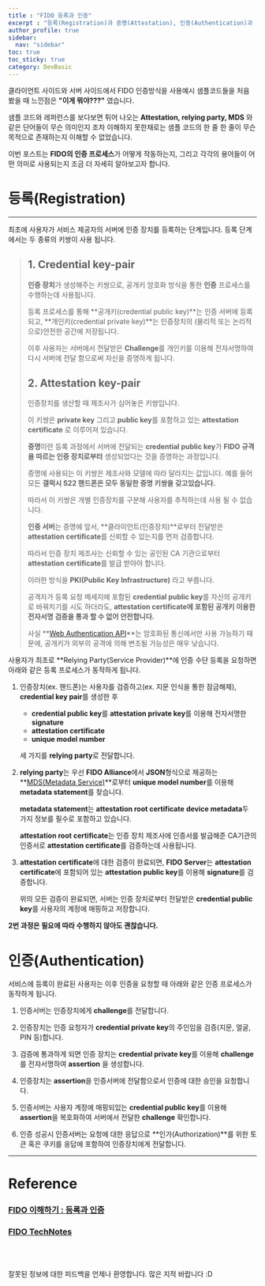 ```yaml
---
title : "FIDO 등록과 인증"
excerpt : "등록(Registration)과 증명(Attestation), 인증(Authentication)과 승인(Assertion)에 대해 알아봅니다"
author_profile: true
sidebar:
  nav: "sidebar"
toc: true
toc_sticky: true
category: DevBasic
---
```

   
클라이언트 사이드와 서버 사이드에서 FIDO 인증방식을 사용예시 샘플코드들을 처음 봤을 때 느낀점은 **"이게 뭐야???"** 였습니다.

샘플 코드와 레퍼런스를 보다보면 튀어 나오는 **Attestation, relying party, MDS** 와 같은 단어들이 무슨 의미인지 조차 이해하지 못한채로는 샘플 코드의 한 줄 한 줄이 무슨 목적으로 존재하는지 이해할 수 없었습니다.    

이번 포스트는 **FIDO의 인증 프로세스**가 어떻게 작동하는지, 그리고 각각의 용어들이 어떤 의미로 사용되는지 조금 더 자세히 알아보고자 합니다.


# **등록(Registration)**  
  
---  
  
최초에 사용자가 서비스 제공자의 서버에 인증 장치를 등록하는 단계입니다. 등록 단계에서는 두 종류의 키쌍이 사용 됩니다.
 
  > ## **1. Credential key-pair**    
  > **인증 장치**가 생성해주는 키쌍으로, 공개키 암호화 방식을 통한 **인증** 프로세스를 수행하는데 사용됩니다.  
  >     
  > 등록 프로세스를 통해 **공개키(credential public key)**는 인증 서버에 등록되고, **개인키(credential private key)**는 인증장치의 (물리적 또는 논리적으로)안전한 공간에 저장됩니다. 
  >    
  > 이후 사용자는 서버에서 전달받은 **Challenge**를 개인키를 이용해 전자서명하여 다시 서버에 전달 함으로써 자신을 증명하게 됩니다.     
  >
  > ## **2. Attestation key-pair**    
  > 인증장치를 생산할 때 제조사가 심어놓은 키쌍입니다.
  >   
  > 이 키쌍은 **private key** 그리고 **public key**를 포함하고 있는 **attestation certificate** 로 이루어져 있습니다.
  >
  > **증명**이란 등록 과정에서 서버에 전달되는 **credential public key**가 **FIDO 규격을 따르는 인증 장치로부터** 생성되었다는 것을 증명하는 과정입니다.  
  >
  > 증명에 사용되는 이 키쌍은 제조사와 모델에 따라 달라지는 값입니다. 예를 들어 모든 **갤럭시 S22 핸드폰은 모두 동일한 증명 키쌍을 갖고있습니다.**  
  >  
  > 따라서 이 키쌍은 개별 인증장치를 구분해 사용자를 추적하는데 사용 될 수 없습니다.
  >   
  > **인증 서버**는 증명에 앞서, **클라이언트(인증장치)**로부터 전달받은 **attestation certificate**를 신뢰할 수 있는지를 먼저 검증합니다.  
  >   
  > 따라서 인증 장치 제조사는 신뢰할 수 있는 공인된 CA 기관으로부터 **attestation certificate**를 발급 받아야 합니다.
  >    
  > 이러한 방식을 **PKI(Public Key Infrastructure)** 라고 부릅니다.  
  >   
  > 공격자가 등록 요청 메세지에 포함된 **credential public key**를 자신의 공개키로 바꿔치기를 시도 하더라도, **attestation certificate에 포함된 공개키 이용한 전자서명 검증을 통과 할 수 없어 안전합니다.**
  > 
  > 사실 **[Web Authentication API](https://developer.mozilla.org/en-US/docs/Web/API/Web_Authentication_API)**는 암호화된 통신에서만 사용 가능하기 때문에, 공개키가 외부의 공격에 의해 변조될 가능성은 매우 낮습니다.  

 사용자가 최초로 **Relying Party(Service Provider)**에 인증 수단 등록을 요청하면 아래와 같은 등록 프로세스가 동작하게 됩니다.  

  1. 인증장치(ex. 핸드폰)는 사용자를 검증하고(ex. 지문 인식을 통한 잠금해제), **credential key pair**를 생성한 후  
       
     * **credential public key**를 **attestation private key**를 이용해 전자서명한 **signature** 
     * **attestation certificate**   
     * **unique model number**
        
     세 가지를 **relying party**로 전달합니다.  
         
  2. **relying party**는 우선 **FIDO Alliance**에서 **JSON**형식으로 제공하는 **[MDS(Metadata Service)](https://fidoalliance.org/metadata)**로부터 **unique model number**를 이용해 **metadata statement**를 찾습니다.  

     **metadata statement**는 **attestation root certificate**  **device metadata**두 가지 정보를 필수로 포함하고 있습니다.  

     **attestation root certificate**는 인증 장치 제조사에 인증서를 발급해준 CA기관의 인증서로 **attestation certificate**를 검증하는데 사용됩니다.  
      
  3. **attestation certificate**에 대한 검증이 완료되면, **FIDO Server**는 **attestation certificate**에 포함되어 있는 **attestation public key**를 이용해 **signature**를 검증합니다.
     
     위의 모든 검증이 완료되면, 서버는 인증 장치로부터 전달받은 **credential public key**를 사용자의 계정에 매핑하고 저장합니다.  

  **2번 과정은 필요에 따라 수행하지 않아도 괜찮습니다.**  
  
# **인증(Authentication)**  
  
  서비스에 등록이 완료된 사용자는 이후 인증을 요청할 때 아래와 같은 인증 프로세스가 동작하게 됩니다.  

  1. 인증서버는 인증장치에게 **challenge**를 전달합니다.  

  2. 인증장치는 인증 요청자가 **credential private key**의 주인임을 검증(지문, 얼굴, PIN 등)합니다.   
   
  3. 검증에 통과하게 되면 인증 장치는 **credential private key**를 이용해 **challenge**를 전자서명하여 **assertion** 을 생성합니다.  
  
  4. 인증장치는 **assertion**을 인증서버에 전달함으로서 인증에 대한 승인을 요청합니다.    
  
  5. 인증서버는 사용자 계정에 매핑되있는 **credential public key**를 이용해 **assertion**을 복호화하여 서버에서 전달한 **challenge** 확인합니다.  
   
  6. 인증 성공시 인증서버는 요청에 대한 응답으로 **인가(Authorization)**를 위한 토큰 혹은 쿠키를 응답에 포함하여 인증장치에게 전달합니다.   
     

---
    
# Reference  
### **[FIDO 이해하기 : 등록과 인증](https://m.blog.naver.com/aepkoreanet/221510427704)**  
### **[FIDO TechNotes](https://fidoalliance.org/fido-technotes-the-truth-about-attestation/?)**

&nbsp;  
&nbsp;  
  
잘못된 정보에 대한 피드백을 언제나 환영합니다. 많은 지적 바랍니다 :D 